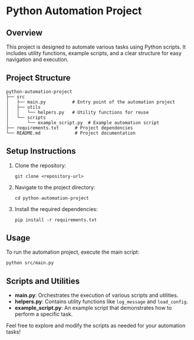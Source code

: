 # Python Automation Project

## Overview
This project is designed to automate various tasks using Python scripts. It includes utility functions, example scripts, and a clear structure for easy navigation and execution.

## Project Structure
```
python-automation-project
├── src
│   ├── main.py          # Entry point of the automation project
│   ├── utils
│   │   └── helpers.py   # Utility functions for reuse
│   └── scripts
│       └── example_script.py  # Example automation script
├── requirements.txt      # Project dependencies
└── README.md             # Project documentation
```

## Setup Instructions
1. Clone the repository:
   ```
   git clone <repository-url>
   ```
2. Navigate to the project directory:
   ```
   cd python-automation-project
   ```
3. Install the required dependencies:
   ```
   pip install -r requirements.txt
   ```

## Usage
To run the automation project, execute the main script:
```
python src/main.py
```

## Scripts and Utilities
- **main.py**: Orchestrates the execution of various scripts and utilities.
- **helpers.py**: Contains utility functions like `log_message` and `load_config`.
- **example_script.py**: An example script that demonstrates how to perform a specific task.

Feel free to explore and modify the scripts as needed for your automation tasks!
